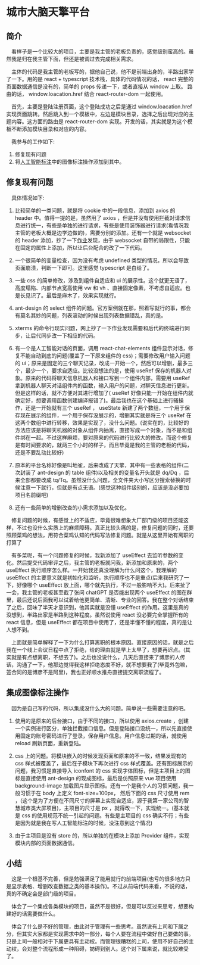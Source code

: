 # 城市大脑天擎平台

## 简介

&emsp;看样子是一个比较大的项目，主要是我主管的老板负责的，感觉级别蛮高的。虽然我是归在我主管下面，但还是被调过去完成相关需求。

&emsp;主体的代码是我主管的老板写的，据他自己说，他不是前端出身的，半路出家学了一下。用的是 react + typescript 技术栈，具体的代码情况的话， react 完整的页面数据通信是没有的，简单的 props 传递一下，或者直接从 window 上取。 路由的话， window.loacation.href 结合 react-router-dom 一起使用。

&emsp;首先，主要是登陆注册页面，这个登陆成功之后是通过 window.loacation.href 实现页面跳转。然后跳入到一个模板中，左边是模块目录，选择之后出现对应的主题内容。这方面的路由是 react-router-dom 实现。开发的话，其实就是为这个模板不断添加模块目录和对应的内容。

&emsp;我参与的工作如下:

1. 修复现有问题
2. 将[人工智能标注](https://github.com/officialBusiness/resume/blob/main/2/%E4%BA%BA%E5%B7%A5%E6%99%BA%E8%83%BD%E6%A0%87%E6%B3%A8.md)中的图像标注操作添加到其中。

## 修复现有问题

&emsp;具体情况如下: 

1. 比较简单的一类问题，就是将 cookie 中的一段信息，添加到 axios 的 header 中。值得一提的是，虽然用了 axios ，但是并没有使用拦截对请求信息进行统一，有些是单独的进行请求，有些是使用装饰器进行请求(看情况我主管的老板大概是边学边做的)，需要分别的添加。还有一个就是 websocket 的 header 添加，抄了一下[作业](https://stackoverflow.com/questions/4361173/http-headers-in-websockets-client-api)发现，由于 websocket 自带的局限性，只能在固定的属性上添加，所以让后台配合的改了一下代码。

2. 一个很简单的变量检查，因为没有考虑 undefined 类型的情况，所以会导致页面崩溃，判断一下即可。这里感觉 typescript 是白给了。

3. 一些 css 的简单修改，涉及到组件自适应和 ui 的展示性。这个就更无语了，高度塌陷、内部节点宽高使用 vw 和 vh 、直接固定像素，不考虑自适应。也是长见识了。最后是麻木了，效果实现就行。

4. ant-design 的 select 组件的问题。官方案例就在那，照着写就行的事，都会有莫名其妙的问题，列表滚动的时候出现列表数据错乱，真的是。

5. xterms 的命令行现实问题，网上抄了一下作业发现需要和后代的终端进行同步，让后代同步改一下相应的代码。

6. 有一个是人工智能对话的页面，调用 react-chat-elements 组件显示对话，修复不能自动到底的问题(覆盖了一下原来组件的 css)；需要修改用户输入问题的 ui；原来是固定的三个聊天记录，改成一开始一个，然后可以增删，最多三个，最少一个，要求自适应。比较没想法的是，使用 useRef 保存的机器人对象。原来的代码将聊天信息机器人和接口写到一个组件内部，需要用 useRef 拿到机器人聊天对话组件内的函数，输入用户的问题，对聊天信息进行更新。但是这样的话，就不方便对其进行增加了( useRef 好像只能一开始在组件内就确定好，想要调用函数创建编译报错了)。最后我也在这个基础上进行骚操作，还是一开始就有三个 useRef ， useState 新建了两个数组，一个用于保存现在展示的组件，一个用于保存没展示的，增删其实就是将三个 useRef 在这两个数组中进行转移，效果是实现了，没什么问题。(说实在的，比较好的方法应该是将聊天机器的对象从组件内抽离，直接写成一个对象，而不是和组件绑在一起。不过这样麻烦，要对原来的代码进行比较大的修改。而这个修复是有时间要求的，就两三个小时的样子，而且毕竟是我的主管的老板的代码，还是不要乱动比较好)

7. 原本的平台名称好像是叫地雀，后来改成了天擎，其中有一些表格的组件(二次封装了 ant-design 的 table 组件)以及相关的变量名开头就是 dq/Dq ，后来全部都要改成 tq/Tq。虽然没什么问题，全文件夹大小写区分搜索替换的时候注意一下就行，但就是有点无语。(感觉这种组件级别的，应该是没必要加项目名前缀吧)

8. 还有一些简单的增删改查的小需求添加以及优化。

&emsp;修复问题的时候，有感觉上的不适应，毕竟很难想象大厂部门级的项目还能这样，不过也没什么实质上的麻烦障碍。真正比较头痛的是，修复问题的同时，还要照顾菜鸡的想法，用符合菜鸡认知的代码写法修复问题。就是从这里开始有离职的打算了

&emsp;有多菜呢，有一个问题修复的时候，我新添加了 useEffect 去监听参数的变化。然后提交代码审评之后，我主管的老板就问我，新添加和原来的，两个 useEffect 执行顺序怎么样。一开始我还真没理解为什么问这个，我理解的 useEffect 的主要意义就是初始化和监听，执行顺序也不是重点(后来我研究了一下，好像哪个 useEffect 放上面，哪个就先执行，不过一般影响不大)。后来扯了一会，我主管的老板甚至截了张问 chatGPT 是否能出现两个 useEffect 的图在群里，最后还说后面我可以试着给他更简单、清晰、专业的回答。我在整个对话结束了之后，回味了半天才意识到，他其实就是没懂 useEffect 的作用。这里是真的没想到，半路出家是半路到这种程度。虽然说使用 react 没必要完全掌握所有的 react 信息，但是 useEffect 都在项目中使用了，还是半懂不懂的程度，真的是让人想不到。

&emsp;上面就是简单解释了一下为什么打算离职的根本原因。直接原因的话，就是之后我在一个线上会议日程中点了拒绝，给的理由就是早上太早了，想要再迟点。(其实就是有点想离职，不想去了)。之后也没说什么，几天后直接来了博彦的人传话，沟通了一下，他那边觉得我这样拒绝态度不好，就不想要我了(毕竟外包嘛，签合同的是博彦不是阿里)，我也正好顺水推舟直接提交离职流程了。

## 集成图像标注操作

&emsp;因为是自己写的代码，所以集成没什么大的问题。简单说一些需要注意的吧。

1. 使用的是原来的后台接口，由于不同的接口，所以使用 axios.create ，创建一个实例进行区分，单独拦截接口信息。但是登陆接口没统一，所以先直接使用固定的账号密码进行了登录，保存用户信息。用户信息过期的话，就使用 reload 刷新页面，重新登陆。

2. css 上的问题。将模块嵌入的时候发现页面和原来的不一致，结果发现有的 css 样式被覆盖了，最后在子模块下再次进行 css 样式覆盖。还有图标展示的问题，我习惯是直接导入 iconfont 的 css 实现字体图标，但是主项目上的图标是直接使用 ant-design 的现成图标，最后是仿照原来 vue 项目使用 background-image 加载图片显示图标。还有一个是我个人的习惯问题，我一般习惯于在 body 上定义 font-size=100px， 然后下面的 css 尺寸使用 rem ，(这个是为了方便在不同尺寸的屏幕上实现自适应，源于我第一家公司的智慧城市类大屏项目)，主项目的尺寸是 px ，就得改一下，实现统一。(基本就是 css 的使用规范不统一引起的问题。有些是主项目的 css 确实不行；有些是因为就是我在写人工智能标注的时候，没注意到这个情况)

3. 由于主项目是没有 store 的，所以单独的在模块上添加 Provider 组件，实现模块内部的页面数据通信。

## 小结

&emsp;这是一个根基不完善，但是勉强满足了能用就行的前端项目(也亏的很多地方只是显示表格、增删改查数据之类的基本操作)。不过从前端代码来看，不说的话，真的不确定会是部门级的项目。

&emsp;体会了一个集成各类模块的项目，虽然不是很好，但是可以反过来思考，想要构建好的话需要做什么。

&emsp;体会了什么是不好的管理，由此对于管理有一些思考。虽然说有上司和下属之分，但其实大家都是实现需求中的一部分，每个人要在流程中做好自己要做的事。只是上司一般相对于下属更具有主动权。而管理很糟糕的上司，使用不好自己的主动权，会对整个流程形成一种阻碍，妨碍到别人。这个对下属来说，就比较难受了。
